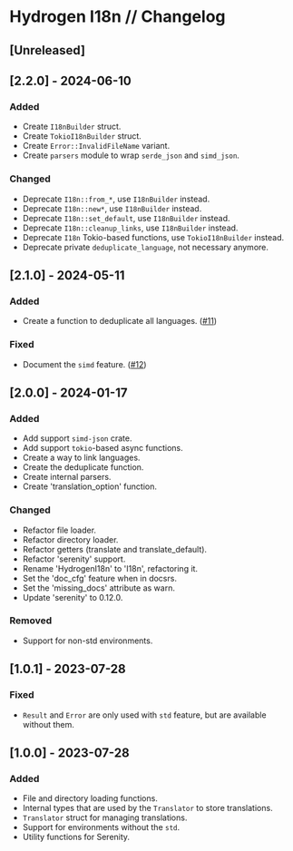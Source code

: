 # Hydrogen I18n // Changelog

## [Unreleased]

## [2.2.0] - 2024-06-10

### Added

- Create `I18nBuilder` struct.
- Create `TokioI18nBuilder` struct.
- Create `Error::InvalidFileName` variant.
- Create `parsers` module to wrap `serde_json` and `simd_json`.

### Changed

- Deprecate `I18n::from_*`, use `I18nBuilder` instead.
- Deprecate `I18n::new*`, use `I18nBuilder` instead.
- Deprecate `I18n::set_default`, use `I18nBuilder` instead.
- Deprecate `I18n::cleanup_links`, use `I18nBuilder` instead.
- Deprecate `I18n` Tokio-based functions, use `TokioI18nBuilder` instead.
- Deprecate private `deduplicate_language`, not necessary anymore.

## [2.1.0] - 2024-05-11

### Added

- Create a function to deduplicate all languages. ([#11](https://github.com/nashiradeer/hydrogen-i18n/issues/11))

### Fixed

- Document the `simd` feature. ([#12](https://github.com/nashiradeer/hydrogen-i18n/issues/12))

## [2.0.0] - 2024-01-17

### Added

- Add support `simd-json` crate.
- Add support `tokio`-based async functions.
- Create a way to link languages.
- Create the deduplicate function.
- Create internal parsers.
- Create 'translation_option' function.

### Changed

- Refactor file loader.
- Refactor directory loader.
- Refactor getters (translate and translate_default).
- Refactor 'serenity' support.
- Rename 'HydrogenI18n' to 'I18n', refactoring it.
- Set the 'doc_cfg' feature when in docsrs.
- Set the 'missing_docs' attribute as warn.
- Update 'serenity' to 0.12.0.

### Removed

- Support for non-std environments.

## [1.0.1] - 2023-07-28

### Fixed

- `Result` and `Error` are only used with `std` feature, but are available without them.

## [1.0.0] - 2023-07-28

### Added

- File and directory loading functions.
- Internal types that are used by the `Translator` to store translations.
- `Translator` struct for managing translations.
- Support for environments without the `std`.
- Utility functions for Serenity.
